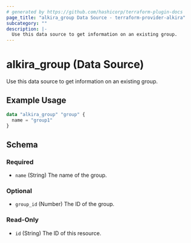 ```yaml
---
# generated by https://github.com/hashicorp/terraform-plugin-docs
page_title: "alkira_group Data Source - terraform-provider-alkira"
subcategory: ""
description: |-
  Use this data source to get information on an existing group.
---
```


# alkira_group (Data Source)

Use this data source to get information on an existing group.

## Example Usage

```terraform
data "alkira_group" "group" {
  name = "group1"
}
```

<!-- schema generated by tfplugindocs -->
## Schema

### Required

- `name` (String) The name of the group.

### Optional

- `group_id` (Number) The ID of the group.

### Read-Only

- `id` (String) The ID of this resource.



